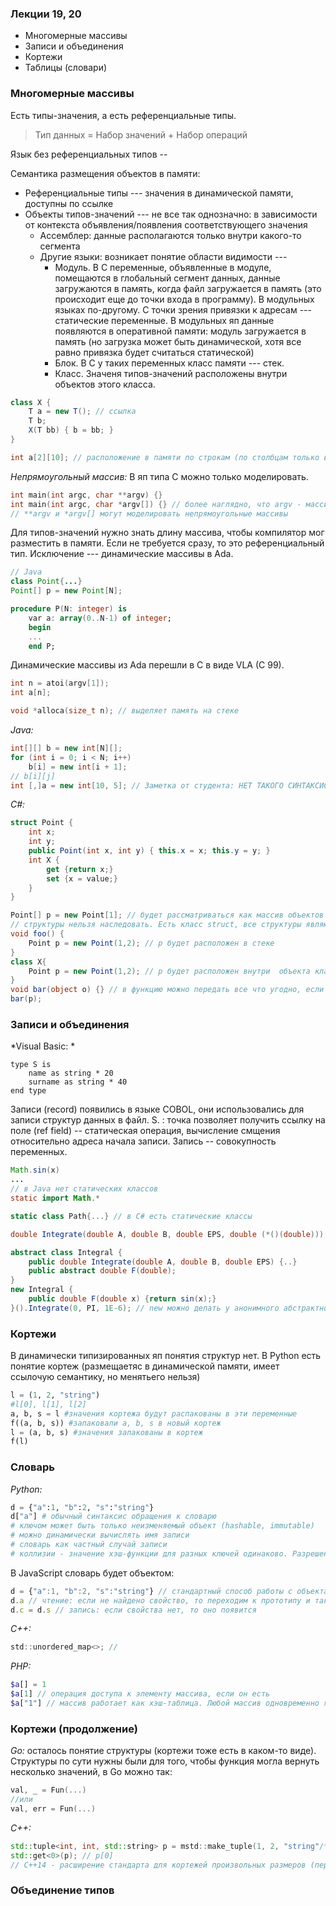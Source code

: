 ### Лекции 19, 20

* Многомерные массивы
* Записи и объединения
* Кортежи
* Таблицы (словари)

### Многомерные массивы

Есть типы-значения, а есть референциальные типы.
> Тип данных = Набор значений + Набор операций

Язык без референциальных типов -- 

Семантика размещения объектов в памяти:
* Референциальные типы --- значения в динамической памяти, доступны по ссылке
* Объекты типов-значений --- не все так однозначно: в зависимости от контекста объявления/появления соответствующего значения
	* Ассемблер: данные располагаются только внутри какого-то сегмента
	* Другие языки: возникает понятие области видимости --- 
		* Модуль. В С переменные, объявленные в модуле, помещаются в глобальный сегмент данных, данные загружаются в память, когда файл загружается в память (это происходит еще до точки входа в программу). В модульных языках по-другому. С точки зрения привязки к адресам --- статические переменные. В модульных яп данные появляются в оперативной памяти: модуль загружается в память (но загрузка может быть динамической, хотя все равно привязка будет считаться статической)
		* Блок. В С у таких переменных класс памяти --- стек. 
		* Класс. Значеня типов-значений расположены внутри объектов этого класса.
```C#
class X {
	T a = new T(); // ссылка
	T b;
	X(T bb) { b = bb; }
}
```
```C#
int a[2][10]; // расположение в памяти по строкам (по столбцам только в Fortran)
```

*Непрямоугольный массив:*
В яп типа С можно только моделировать.
```C
int main(int argc, char **argv) {}
int main(int argc, char *argv[]) {} // более наглядно, что argv - массив из указателей. здесь argv константный, в отличие от **argv, хотя они почти эквивалентны.
// **argv и *argv[] могут моделировать непрямоугольные массивы
```
Для типов-значений нужно знать длину массива, чтобы компилятор мог разместить в памяти. Если не требуется сразу, то это референциальный тип. Исключение --- динамические массивы в Ada.
```Java
// Java
class Point{...}
Point[] p = new Point[N];
```
```Ada
procedure P(N: integer) is
	var a: array(0..N-1) of integer;
	begin
	...
	end P;
```
Динамические массивы из Ada перешли в C в виде VLA (C 99).
```C
int n = atoi(argv[1]);
int a[n];

void *alloca(size_t n); // выделяет память на стеке
```
*Java:*
```Java
int[][] b = new int[N][];
for (int i = 0; i < N; i++) 
	b[i] = new int[i + 1];
// b[i][j]
int [,]a = new int[10, 5]; // Заметка от студента: НЕТ ТАКОГО СИНТАКСИСА В JAVA!
```
*C#:*
```C#
struct Point {
	int x;
	int y;
	public Point(int x, int y) { this.x = x; this.y = y; }
	int X {
		get {return x;}
		set {x = value;}
	}
}

Point[] p = new Point[1]; // будет рассматриваться как массив объектов структур, семантика типа-значения (если бы Point был классом, то это был бы массив ссылок, и памяти затрачивалось бы больше)
// структуры нельзя наследовать. Есть класс struct, все структуры являются неявными наследниками этого класса
void foo() {
	Point p = new Point(1,2); // р будет расположен в стеке
}
class X{
	Point p = new Point(1,2); // p будет расположен внутри  объекта класса
}
void bar(object o) {} // в функцию можно передать все что угодно, если речь об ООП
bar(p);
```
### Записи и объединения
*Visual Basic: *
```Basic
type S is
	name as string * 20
	surname as string * 40
end type
```
Записи (record) появились в языке COBOL, они использовались для записи структур данных в файл.
S. : точка позволяет получить ссылку на поле (ref field) -- статическая операция, вычисление смщения относительно адреса начала записи.
Запись -- совокупность переменных.
```Java
Math.sin(x)
...
// в Java нет статических классов
static import Math.*
```
```C#
static class Path{...} // в С# есть статические классы
```
```C#
double Integrate(double A, double B, double EPS, double (*()(double)))
```
```Java
abstract class Integral {
	public double Integrate(double A, double B, double EPS) {..}
	public abstract double F(double);
}
new Integral {
	public double F(double x) {return sin(x);}
}().Integrate(0, PI, 1E-6); // new можно делать у анонимного абстрактного класса, у просто абстрактного нельзя
```
### Кортежи
В динамически типизированных яп понятия структур нет.
В Python есть понятие кортеж (размещаетяс в динамической памяти, имеет ссылочую семантику, но менятьего нельзя)
```python
l = (1, 2, "string")
#l[0], l[1], l[2]
a, b, s = l #значения кортежа будут распакованы в эти переменные
f((a, b, s)) #запаковали a, b, s в новый кортеж
l = (a, b, s) #значения запакованы в кортеж
f(l)
```
### Словарь
*Python:*
```python
d = {"a":1, "b":2, "s":"string"}
d["a"] # обычный синтаксис обращения к словарю
# ключом может быть только неизменяемый объект (hashable, immutable)
# можно динамически вычислять имя записи
# словарь как частный случай записи
# коллизии - значение хэш-функции для разных ключей одинаково. Разрешение коллизий
```
В JavaScript словарь будет объектом:
```JavaScript
d = {"a":1, "b":2, "s":"string"} // стандартный способ работы с объектами, так задается любой объект, объект по определению является словарем
d.a // чтение: если не найдено свойство, то переходим к прототипу и так далее
d.с = d.s // запись: если свойства нет, то оно появится
```
*C++:*
```C
std::unordered_map<>; // 
```
*PHP:*
```PHP
$a[] = 1  
$a[1] // операция доступа к элементу массива, если он есть
$a["1"] // массив работает как хэш-таблица. Любой массив одновременно является хэш-таблицей с внутренним разрешением коллизий
```
### Кортежи (продолжение)
*Go:* осталось понятие структуры (кортежи тоже есть в каком-то виде). Структуры по сути нужны были для того, чтобы функция могла вернуть несколько значений, в Go можно так:
```Go
val, _ = Fun(...)
//или
val, err = Fun(...)
```
*C++:*
```C++
std::tuple<int, int, std::string> p = mstd::make_tuple(1, 2, "string"/*const char* -> std::string*/);
std::get<0>(p); // p[0]
// C++14 - расширение стандарта для кортежей произвольных размеров (переменный список параметров в шаблоне)
```
### Объединение типов


